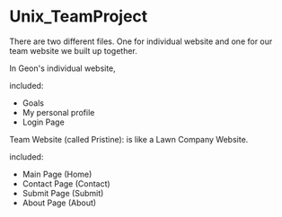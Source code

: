# Unix_TeamProject

There are two different files.
One for individual website and one for our team website we built up together.

In Geon's individual website,

included:
  - Goals
  - My personal profile
  - Login Page

Team Website (called Pristine): is like a Lawn Company Website.

included:
  - Main Page (Home)
  - Contact Page (Contact)
  - Submit Page (Submit)
  - About Page (About)
